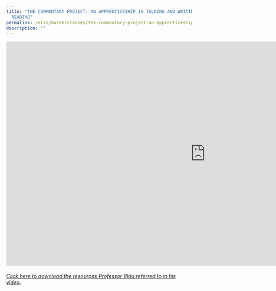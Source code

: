 ```yaml
---
title: "THE COMMENTARY PROJECT: AN APPRENTICESHIP IN TALKING AND WRITING ABOUT
  READING"
permalink: /elis/masterclasses/the-commentary-project-an-apprenticeship-in-talking-and-writing-about-reading/
description: ""
---
```



<iframe allowfullscreen="" allow="autoplay; fullscreen; picture-in-picture" frameborder="0" height="607.5" width="1080" src="https://player.vimeo.com/video/451964616">&amp;amp;amp;amp;amp;amp;amp;amp;amp;amp;amp;amp;amp;amp;amp;amp;amp;amp;amp;amp;amp;amp;amp;amp;amp;amp;amp;amp;amp;amp;amp;amp;amp;amp;amp;amp;amp;amp;amp;amp;amp;amp;amp;amp;amp;amp;amp;amp;amp;amp;amp;amp;amp;amp;amp;amp;amp;amp;amp;amp;nbsp;</iframe>

###### [Click here to download the resources Professor Blau referred to in his video.](https://drive.google.com/drive/folders/1RNlAE4O8dcpr6sJJRA-ta4mI9RXoI5Ya)